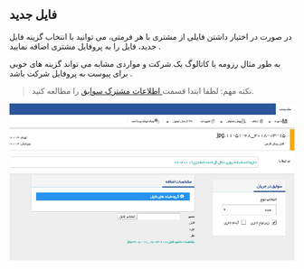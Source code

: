 ﻿## فایل جدید

در صورت در اختیار داشتن فایلی از مشتری با هر فرمتی، می توانید با انتخاب گزینه فایل جدید، فایل را به پروفایل مشتری اضافه نمایید .

به طور مثال رزومه یا کاتالوگ یک شرکت و مواردی مشابه می تواند گزینه های خوبی برای پیوست به پروفایل شرکت باشد .

> نکته مهم: لطفا ابتدا قسمت<a href="file%3A%2F%2F%2FC%3A%5CUsers%5CH.abasi%5CDesktop%5Chelp%5Cmd%20help%5CIntegrated-bank%5CDatabase%5CRecords%5CJoint-record-information%5CJoint-record-information.md" target="_blank"> اطلاعات مشترک سوابق</a> را مطالعه کنید.

![](File.jpg)

